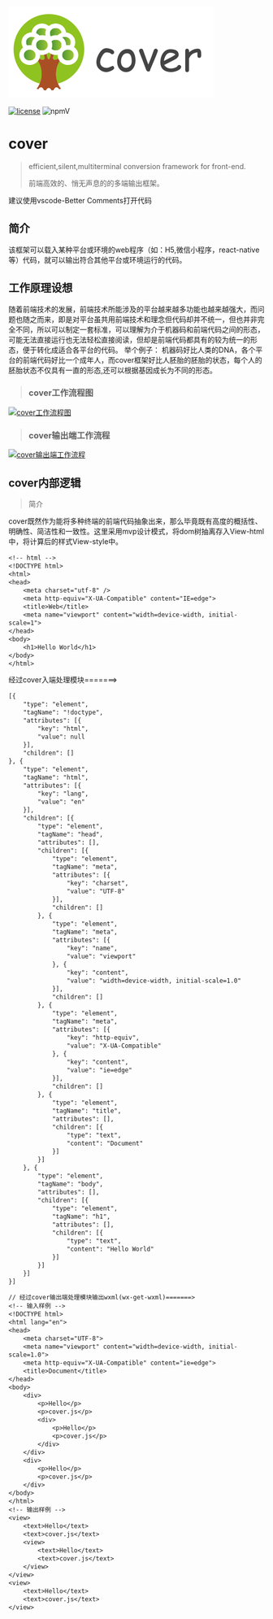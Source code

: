 ![logo](https://raw.githubusercontent.com/wangjiafenghw/cover/master/lib/logo.png)

[![license](https://img.shields.io/github/license/wangjiafenghw/cover.svg)](https://github.com/wangjiafenghw/cover/blob/master/LICENSE) ![npmV](https://img.shields.io/badge/npm-%3E%3Dv1.4.8-green.svg)

# cover
> efficient,silent,multiterminal conversion framework for front-end.
>
> 前端高效的、悄无声息的的多端输出框架。

建议使用vscode-Better Comments打开代码

## 简介
该框架可以载入某种平台或环境的web程序（如：H5,微信小程序，react-native等）代码，就可以输出符合其他平台或环境运行的代码。

## 工作原理设想
随着前端技术的发展，前端技术所能涉及的平台越来越多功能也越来越强大，而问题也随之而来，即是对平台虽共用前端技术和理念但代码却并不统一，但也并非完全不同，所以可以制定一套标准，可以理解为介于机器码和前端代码之间的形态，可能无法直接运行也无法轻松直接阅读，但却是前端代码都具有的较为统一的形态，便于转化成适合各平台的代码。
举个例子：
机器码好比人类的DNA，各个平台的前端代码好比一个成年人，而cover框架好比人胚胎的胚胎的状态，每个人的胚胎状态不仅具有一直的形态,还可以根据基因成长为不同的形态。
>### cover工作流程图

[![cover工作流程图](http://on-img.com/chart_image/5bc86082e4b0bd4db96a728f.png)](https://www.processon.com/view/link/5bc86082e4b09b21f323bc8a)

>### cover输出端工作流程

[![cover输出端工作流程](http://on-img.com/chart_image/5bc9225be4b0bd4db96af224.png)](https://www.processon.com/view/link/5bc92b87e4b0bd4db96af76d)

## cover内部逻辑
> 简介

cover既然作为能将多种终端的前端代码抽象出来，那么毕竟既有高度的概括性、明确性、简洁性和一致性。这里采用mvp设计模式，将dom树抽离存入View-html中，将计算后的样式View-style中。
```
<!-- html -->
<!DOCTYPE html>
<html>
<head>
    <meta charset="utf-8" />
    <meta http-equiv="X-UA-Compatible" content="IE=edge">
    <title>Web</title>
    <meta name="viewport" content="width=device-width, initial-scale=1">
</head>
<body>
    <h1>Hello World</h1>
</body>
</html>
```
经过cover入端处理模块=======>
```
[{
	"type": "element",
	"tagName": "!doctype",
	"attributes": [{
		"key": "html",
		"value": null
	}],
	"children": []
}, {
	"type": "element",
	"tagName": "html",
	"attributes": [{
		"key": "lang",
		"value": "en"
	}],
	"children": [{
		"type": "element",
		"tagName": "head",
		"attributes": [],
		"children": [{
			"type": "element",
			"tagName": "meta",
			"attributes": [{
				"key": "charset",
				"value": "UTF-8"
			}],
			"children": []
		}, {
			"type": "element",
			"tagName": "meta",
			"attributes": [{
				"key": "name",
				"value": "viewport"
			}, {
				"key": "content",
				"value": "width=device-width, initial-scale=1.0"
			}],
			"children": []
		}, {
			"type": "element",
			"tagName": "meta",
			"attributes": [{
				"key": "http-equiv",
				"value": "X-UA-Compatible"
			}, {
				"key": "content",
				"value": "ie=edge"
			}],
			"children": []
		}, {
			"type": "element",
			"tagName": "title",
			"attributes": [],
			"children": [{
				"type": "text",
				"content": "Document"
			}]
		}]
	}, {
		"type": "element",
		"tagName": "body",
		"attributes": [],
		"children": [{
			"type": "element",
			"tagName": "h1",
			"attributes": [],
			"children": [{
				"type": "text",
				"content": "Hello World"
			}]
		}]
	}]
}]
```

```
// 经过cover输出端处理模块输出wxml(wx-get-wxml)=======>
<!-- 输入样例 -->
<!DOCTYPE html>
<html lang="en">
<head>
    <meta charset="UTF-8">
    <meta name="viewport" content="width=device-width, initial-scale=1.0">
    <meta http-equiv="X-UA-Compatible" content="ie=edge">
    <title>Document</title>
</head>
<body>
    <div>
        <p>Hello</p>
        <p>cover.js</p>
        <div>
            <p>Hello</p>
            <p>cover.js</p>
        </div>
    </div>
    <div>
        <p>Hello</p>
        <p>cover.js</p>
    </div>
</body>
</html>
<!-- 输出样例 -->
<view>
	<text>Hello</text>
	<text>cover.js</text>
	<view>
		<text>Hello</text>
		<text>cover.js</text>
	</view>
</view>
<view>
	<text>Hello</text>
	<text>cover.js</text>
</view>
```


